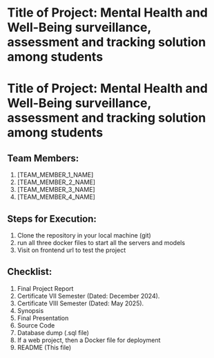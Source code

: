 # Title of Project: Mental Health and Well-Being surveillance, assessment and tracking solution among students

# Title of Project: Mental Health and Well-Being surveillance, assessment and tracking solution among students

## Team Members:

1. [TEAM_MEMBER_1_NAME]
2. [TEAM_MEMBER_2_NAME]
3. [TEAM_MEMBER_3_NAME]
4. [TEAM_MEMBER_4_NAME]

## Steps for Execution:

1. Clone the repository in your local machine (git)
2. run all three docker files to start all the servers and models
3. Visit on frontend url to test the project

## Checklist:

1. Final Project Report
2. Certificate VII Semester (Dated: December 2024).
3. Certificate VIII Semester (Dated: May 2025).
4. Synopsis
5. Final Presentation
6. Source Code
7. Database dump (.sql file)
8. If a web project, then a Docker file for deployment
9. README (This file)
